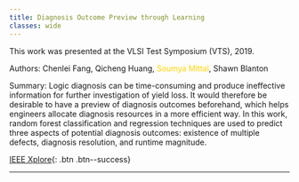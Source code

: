 ```yaml
---
title: Diagnosis Outcome Preview through Learning
classes: wide
---
```


This work was presented at the VLSI Test Symposium (VTS), 2019.

Authors: Chenlei Fang, Qicheng Huang, <span style="color:#ffd300">Soumya Mittal</span>, Shawn Blanton

Summary: Logic diagnosis can be time-consuming and produce ineffective information for further investigation of yield loss. It would therefore be desirable to have a preview of diagnosis outcomes beforehand, which helps engineers allocate diagnosis resources in a more efficient way. In this work, random forest classification and regression techniques are used to predict three aspects of potential diagnosis outcomes: existence of multiple defects, diagnosis resolution, and runtime magnitude.  

[IEEE Xplore](https://ieeexplore.ieee.org/document/8758642){: .btn .btn--success}

---
